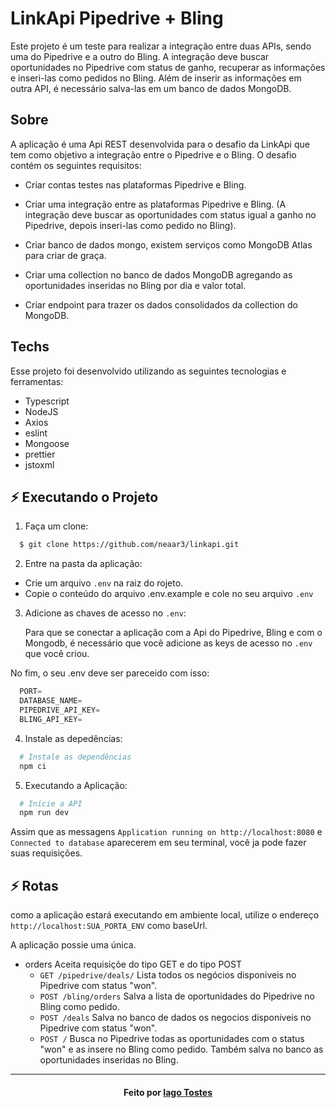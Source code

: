 # LinkApi Pipedrive + Bling

Este projeto é um teste para realizar a integração entre duas APIs, sendo uma do Pipedrive e a outro do Bling. A integração deve buscar oportunidades no Pipedrive com status de ganho, recuperar as informações e inseri-las como pedidos no Bling. Além de inserir as informações em outra API, é necessário salva-las em um banco de dados MongoDB.

## Sobre
A aplicação é uma Api REST desenvolvida para o desafio da LinkApi que tem como objetivo a integração entre o Pipedrive e o Bling.
O desafio contém os seguintes requisitos:
  - Criar contas testes nas plataformas Pipedrive e Bling.

  - Criar uma integração entre as plataformas Pipedrive e Bling. (A integração deve buscar as oportunidades com status igual a ganho no Pipedrive, depois inseri-las como pedido no Bling).

  - Criar banco de dados mongo, existem serviços como MongoDB Atlas para criar de graça.

  - Criar uma collection no banco de dados MongoDB agregando as oportunidades inseridas no Bling por dia e valor total.

  - Criar endpoint para trazer os dados consolidados da collection do MongoDB.

## Techs
Esse projeto foi desenvolvido utilizando as seguintes tecnologias e ferramentas:

- Typescript
- NodeJS
- Axios
- eslint
- Mongoose
- prettier
- jstoxml

## ⚡ Executando o Projeto

1. Faça um clone:

```sh
  $ git clone https://github.com/neaar3/linkapi.git
```

2. Entre na pasta da aplicação:

  - Crie um arquivo ``.env`` na raiz do rojeto.
  - Copie o conteúdo do arquivo .env.example e cole no seu arquivo ``.env``

3. Adicione as chaves de acesso no ``.env``:

    Para que se conectar a aplicação com a Api do Pipedrive, Bling e com o Mongodb, é necessário que você adicione as keys de acesso no ``.env`` que você criou.


  No fim, o seu .env deve ser pareceido com isso: 
  ```ts
    PORT=
    DATABASE_NAME=
    PIPEDRIVE_API_KEY=
    BLING_API_KEY=
  ```
4. Instale as depedências:
```sh
  # Instale as dependências
  npm ci
```

5. Executando a Aplicação:
```sh
  # Inicie a API
  npm run dev
```

Assim que as messagens ``Application running on http://localhost:8080`` e ``Connected to database`` aparecerem em seu terminal, você ja pode fazer suas requisições.
## ⚡ Rotas

como a aplicação estará executando em ambiente local, utilize o endereço ``http://localhost:SUA_PORTA_ENV`` como baseUrl.

A aplicação possie uma única.
- orders
Aceita requisiçõe do tipo GET e do tipo POST
  - ``GET /pipedrive/deals/``
  Lista todos os negócios disponiveis no Pipedrive com status "won".
  - ``POST /bling/orders``
  Salva a lista de oportunidades do Pipedrive no Bling como pedido.
  - ``POST /deals``
  Salva no banco de dados os negocios disponiveis no Pipedrive com status "won".
  - ``POST /``
  Busca no Pipedrive todas as oportunidades com o status "won" e as insere no Bling como pedido.
  Também salva no banco as oportunidades inseridas no Bling.

---
<h4 align="center">
    Feito por <a href="https://www.linkedin.com/in/iago-tostes/" target="_blank">Iago Tostes</a>
</h4>
